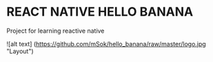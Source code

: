 # REACT NATIVE HELLO BANANA

Project for learning reactive native

![alt text] (https://github.com/mSok/hello_banana/raw/master/logo.jpg  "Layout")